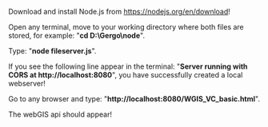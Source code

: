 Download and install Node.js from https://nodejs.org/en/download!

Open any terminal, move to your working directory where both files are stored, for example: "**cd D:\Gergo\node**".

Type: "**node fileserver.js**".

If you see the following line appear in the terminal: "**Server running with CORS at http://localhost:8080**",
you have successfully created a local webserver!

Go to any browser and type: "**http://localhost:8080/WGIS_VC_basic.html**".

The webGIS api should appear!
